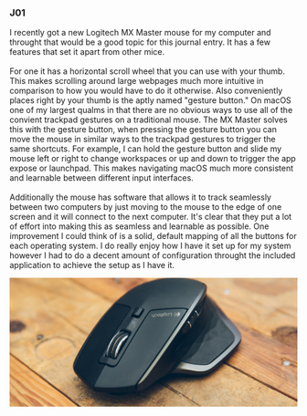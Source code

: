 ### J01

I recently got a new Logitech MX Master mouse for my computer and throught that would be a good topic for 
this journal entry. It has a few features that set it apart from other mice. <br><br>
For one it has a horizontal scroll wheel that you can use with your thumb. This makes scrolling around large webpages much more intuitive in comparison to how you would have to do it otherwise. Also conveniently places right by
your thumb is the aptly named "gesture button." On macOS one of my largest qualms in that there are no 
obvious ways to use all of the convient trackpad gestures on a traditional mouse. The MX Master solves
this with the gesture button, when pressing the gesture button you can move the mouse in similar ways
to the trackpad gestures to trigger the same shortcuts. For example, I can hold the gesture button
and slide my mouse left or right to change workspaces or up and down to trigger the app expose or 
launchpad. This makes navigating macOS much more consistent and learnable between different input 
interfaces. <br><br> Additionally the mouse has software that allows it to track seamlessly between two 
computers by just moving to the mouse to the edge of one screen and it will connect to the next computer.
It's clear that they put a lot of effort into making this as seamless and learnable as possible. One improvement I could think of is a solid, default mapping of all the buttons for each operating system. I do really enjoy how I have it set up for my system however I had to do a decent amount of configuration throught the included application to achieve the setup as I have it.

![mxmaster](../image.jpeg)
